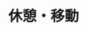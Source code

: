 ---
key: __pause_single
title: '休憩・移動'
format: pause
tags:
  - pause-single
speakers: []
draft: false
---